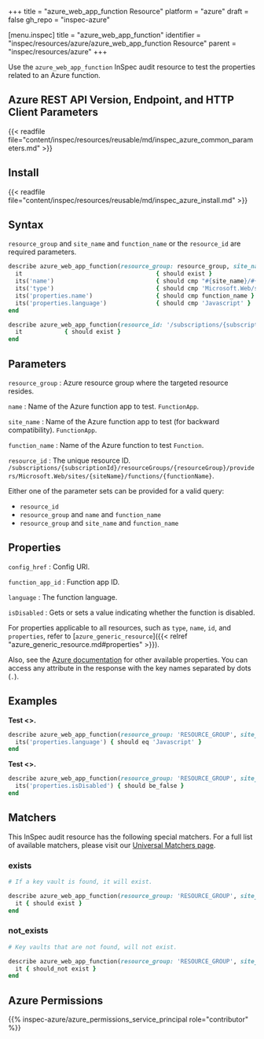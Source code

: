 +++
title = "azure_web_app_function Resource"
platform = "azure"
draft = false
gh_repo = "inspec-azure"

[menu.inspec]
title = "azure_web_app_function"
identifier = "inspec/resources/azure/azure_web_app_function Resource"
parent = "inspec/resources/azure"
+++

Use the `azure_web_app_function` InSpec audit resource to test the properties related to an Azure function.

## Azure REST API Version, Endpoint, and HTTP Client Parameters

{{< readfile file="content/inspec/resources/reusable/md/inspec_azure_common_parameters.md" >}}

## Install

{{< readfile file="content/inspec/resources/reusable/md/inspec_azure_install.md" >}}

## Syntax

`resource_group` and `site_name` and `function_name` or the `resource_id` are required parameters.

```ruby
describe azure_web_app_function(resource_group: resource_group, site_name: site_name, function_name: function_name) do
  it                                      { should exist }
  its('name')                             { should cmp "#{site_name}/#{function_name}" }
  its('type')                             { should cmp 'Microsoft.Web/sites/functions' }
  its('properties.name')                  { should cmp function_name }
  its('properties.language')              { should cmp 'Javascript' }
end
```

```ruby
describe azure_web_app_function(resource_id: '/subscriptions/{subscriptionId}/resourceGroups/{resourceGroup}/providers/Microsoft.Web/sites/{siteName}/functions/{functionName}') do
  it            { should exist }
end
```

## Parameters

`resource_group`
: Azure resource group where the targeted resource resides.

`name`
: Name of the Azure function app to test. `FunctionApp`.

`site_name`
: Name of the Azure function app to test (for backward compatibility). `FunctionApp`.

`function_name`
: Name of the Azure function to test `Function`.

`resource_id`
: The unique resource ID. `/subscriptions/{subscriptionId}/resourceGroups/{resourceGroup}/providers/Microsoft.Web/sites/{siteName}/functions/{functionName}`.

Either one of the parameter sets can be provided for a valid query:

- `resource_id`
- `resource_group` and `name` and `function_name`
- `resource_group` and `site_name` and `function_name`

## Properties

`config_href`
: Config URI.

`function_app_id`
: Function app ID.

`language`
: The function language.

`isDisabled`
: Gets or sets a value indicating whether the function is disabled.

For properties applicable to all resources, such as `type`, `name`, `id`, and `properties`, refer to [`azure_generic_resource`]({{< relref "azure_generic_resource.md#properties" >}}).

Also, see the [Azure documentation](https://docs.microsoft.com/en-us/rest/api/appservice/webapps/getfunction#functionenvelope) for other available properties. You can access any attribute in the response with the key names separated by dots (`.`).

## Examples

**Test <>.**

```ruby
describe azure_web_app_function(resource_group: 'RESOURCE_GROUP', site_name: 'functions-http', function_name: 'HttpTrigger1') do
  its('properties.language') { should eq 'Javascript' }
end
```

**Test <>.**

```ruby
describe azure_web_app_function(resource_group: 'RESOURCE_GROUP', site_name: 'functions-http', function_name: 'HttpTrigger1') do
  its('properties.isDisabled') { should be_false }
end
```

## Matchers

This InSpec audit resource has the following special matchers. For a full list of available matchers, please visit our [Universal Matchers page](/inspec/matchers/).

### exists

```ruby
# If a key vault is found, it will exist.

describe azure_web_app_function(resource_group: 'RESOURCE_GROUP', site_name: 'functions-http', function_name: 'HttpTrigger1') do
  it { should exist }
end
```

### not_exists

```ruby
# Key vaults that are not found, will not exist.

describe azure_web_app_function(resource_group: 'RESOURCE_GROUP', site_name: 'functions-http', function_name: 'HttpTrigger1') do
  it { should_not exist }
end
```

## Azure Permissions

{{% inspec-azure/azure_permissions_service_principal role="contributor" %}}

